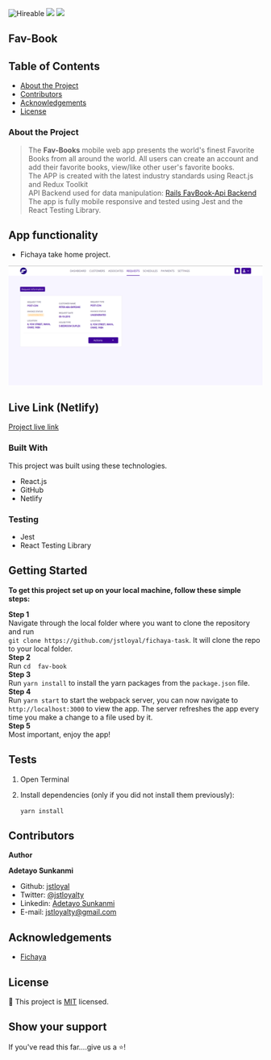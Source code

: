 ![Hireable](https://img.shields.io/badge/Hireable-yes-success) ![](https://img.shields.io/badge/Mobile--responsive-yes-green) ![](https://img.shields.io/badge/-Microverse%20projects-blueviolet)

## Fav-Book

<!--
*** Thanks for checking out this README Template. If you have a suggestion that would
*** make this better, please fork the repo and create a pull request or simply open
*** an issue with the tag "enhancement".
*** Thanks again! Now go create something AMAZING! :D
-->

<!-- TABLE OF CONTENTS -->

## Table of Contents

- [About the Project](#about-the-project)
- [Contributors](#contributors)
- [Acknowledgements](#acknowledgements)
- [License](#license)

### About the Project

> The <b>Fav-Books</b> mobile web app presents the world's finest Favorite Books from all around the world. All users can create an account and add their favorite books, view/like other user's favorite books.
> <br>
> The APP is created with the latest industry standards using React.js and Redux Toolkit
> <br>
> API Backend used for data manipulation: [Rails FavBook-Api Backend](https://favbooks-api.herokuapp.com/) <br>
> The app is fully mobile responsive and tested using Jest and the React Testing Library.
> <br>

## App functionality

- Fichaya take home project.

<p align="center">
    <img src="src/assets/fichaya.png" alt="project-image">
</p>

## Live Link (Netlify)

[Project live link]()

### Built With

This project was built using these technologies.

- React.js
- GitHub
- Netlify

### Testing

- Jest
- React Testing Library

## Getting Started

**To get this project set up on your local machine, follow these simple steps:**

**Step 1**<br>
Navigate through the local folder where you want to clone the repository and run<br>
`git clone https://github.com/jstloyal/fichaya-task`. It will clone the repo to your local folder.<br>
**Step 2**<br>
Run `cd 
fav-book `<br>
**Step 3**<br>
Run `yarn install` to install the yarn packages from the `package.json` file.<br>
**Step 4**<br>
Run `yarn start` to start the webpack server, you can now navigate to `http://localhost:3000` to view the app. The server refreshes the app every time you make a change to a file used by it.<br>
**Step 5**<br>
Most important, enjoy the app!<br>

## Tests

1. Open Terminal

2. Install dependencies (only if you did not install them previously):

   `yarn install`


## Contributors

**Author**

​**Adetayo Sunkanmi**

- Github: [jstloyal](https://github.com/jstloyal)
- Twitter: [@jstloyalty](https://twitter.com/jstloyalty)
- Linkedin: [Adetayo Sunkanmi](https://www.linkedin.com/in/jstloyalty)
- E-mail: jstloyalty@gmail.com

<!-- ACKNOWLEDGEMENTS -->

## Acknowledgements

- [Fichaya](https://www.fichaya.com/)

## License

📝
This project is [MIT](https://opensource.org/licenses/MIT) licensed.

## Show your support

If you've read this far....give us a ⭐️!

